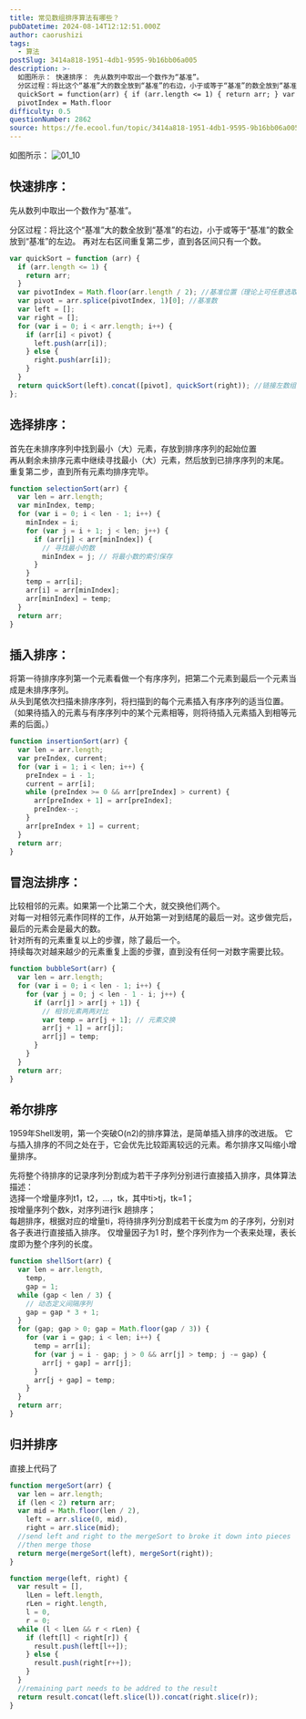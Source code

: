 ```yaml
---
title: 常见数组排序算法有哪些？
pubDatetime: 2024-08-14T12:12:51.000Z
author: caorushizi
tags:
  - 算法
postSlug: 3414a818-1951-4db1-9595-9b16bb06a005
description: >-
  如图所示： 快速排序： 先从数列中取出一个数作为“基准”。
  分区过程：将比这个“基准”大的数全放到“基准”的右边，小于或等于“基准”的数全放到“基准”的左边。 再对左右区间重复第二步，直到各区间只有一个数。 var
  quickSort = function(arr) { if (arr.length <= 1) { return arr; } var
  pivotIndex = Math.floor
difficulty: 0.5
questionNumber: 2862
source: https://fe.ecool.fun/topic/3414a818-1951-4db1-9595-9b16bb06a005
---
```


如图所示：
![01_10](https://user-images.githubusercontent.com/22188674/222961047-79023840-bd63-4a2c-93fe-2d94f2a8ac04.png)

## 快速排序：

先从数列中取出一个数作为“基准”。

分区过程：将比这个“基准”大的数全放到“基准”的右边，小于或等于“基准”的数全放到“基准”的左边。
再对左右区间重复第二步，直到各区间只有一个数。

```javascript
var quickSort = function (arr) {
  if (arr.length <= 1) {
    return arr;
  }
  var pivotIndex = Math.floor(arr.length / 2); //基准位置（理论上可任意选取）
  var pivot = arr.splice(pivotIndex, 1)[0]; //基准数
  var left = [];
  var right = [];
  for (var i = 0; i < arr.length; i++) {
    if (arr[i] < pivot) {
      left.push(arr[i]);
    } else {
      right.push(arr[i]);
    }
  }
  return quickSort(left).concat([pivot], quickSort(right)); //链接左数组、基准数构成的数组、右数组
};
```

## 选择排序：

首先在未排序序列中找到最小（大）元素，存放到排序序列的起始位置  
再从剩余未排序元素中继续寻找最小（大）元素，然后放到已排序序列的末尾。  
重复第二步，直到所有元素均排序完毕。

```javascript
function selectionSort(arr) {
  var len = arr.length;
  var minIndex, temp;
  for (var i = 0; i < len - 1; i++) {
    minIndex = i;
    for (var j = i + 1; j < len; j++) {
      if (arr[j] < arr[minIndex]) {
        // 寻找最小的数
        minIndex = j; // 将最小数的索引保存
      }
    }
    temp = arr[i];
    arr[i] = arr[minIndex];
    arr[minIndex] = temp;
  }
  return arr;
}
```

## 插入排序：

将第一待排序序列第一个元素看做一个有序序列，把第二个元素到最后一个元素当成是未排序序列。  
从头到尾依次扫描未排序序列，将扫描到的每个元素插入有序序列的适当位置。（如果待插入的元素与有序序列中的某个元素相等，则将待插入元素插入到相等元素的后面。）

```javascript
function insertionSort(arr) {
  var len = arr.length;
  var preIndex, current;
  for (var i = 1; i < len; i++) {
    preIndex = i - 1;
    current = arr[i];
    while (preIndex >= 0 && arr[preIndex] > current) {
      arr[preIndex + 1] = arr[preIndex];
      preIndex--;
    }
    arr[preIndex + 1] = current;
  }
  return arr;
}
```

## 冒泡法排序：

比较相邻的元素。如果第一个比第二个大，就交换他们两个。  
对每一对相邻元素作同样的工作，从开始第一对到结尾的最后一对。这步做完后，最后的元素会是最大的数。  
针对所有的元素重复以上的步骤，除了最后一个。  
持续每次对越来越少的元素重复上面的步骤，直到没有任何一对数字需要比较。

```javascript
function bubbleSort(arr) {
  var len = arr.length;
  for (var i = 0; i < len - 1; i++) {
    for (var j = 0; j < len - 1 - i; j++) {
      if (arr[j] > arr[j + 1]) {
        // 相邻元素两两对比
        var temp = arr[j + 1]; // 元素交换
        arr[j + 1] = arr[j];
        arr[j] = temp;
      }
    }
  }
  return arr;
}
```

## 希尔排序

1959年Shell发明，第一个突破O(n2)的排序算法，是简单插入排序的改进版。
它与插入排序的不同之处在于，它会优先比较距离较远的元素。希尔排序又叫缩小增量排序。

先将整个待排序的记录序列分割成为若干子序列分别进行直接插入排序，具体算法描述：  
选择一个增量序列t1，t2，…，tk，其中ti>tj，tk=1；  
按增量序列个数k，对序列进行k 趟排序；  
每趟排序，根据对应的增量ti，将待排序列分割成若干长度为m 的子序列，分别对各子表进行直接插入排序。
仅增量因子为1 时，整个序列作为一个表来处理，表长度即为整个序列的长度。

```javascript
function shellSort(arr) {
  var len = arr.length,
    temp,
    gap = 1;
  while (gap < len / 3) {
    // 动态定义间隔序列
    gap = gap * 3 + 1;
  }
  for (gap; gap > 0; gap = Math.floor(gap / 3)) {
    for (var i = gap; i < len; i++) {
      temp = arr[i];
      for (var j = i - gap; j > 0 && arr[j] > temp; j -= gap) {
        arr[j + gap] = arr[j];
      }
      arr[j + gap] = temp;
    }
  }
  return arr;
}
```

## 归并排序

直接上代码了

```js
function mergeSort(arr) {
  var len = arr.length;
  if (len < 2) return arr;
  var mid = Math.floor(len / 2),
    left = arr.slice(0, mid),
    right = arr.slice(mid);
  //send left and right to the mergeSort to broke it down into pieces
  //then merge those
  return merge(mergeSort(left), mergeSort(right));
}

function merge(left, right) {
  var result = [],
    lLen = left.length,
    rLen = right.length,
    l = 0,
    r = 0;
  while (l < lLen && r < rLen) {
    if (left[l] < right[r]) {
      result.push(left[l++]);
    } else {
      result.push(right[r++]);
    }
  }
  //remaining part needs to be addred to the result
  return result.concat(left.slice(l)).concat(right.slice(r));
}
```
